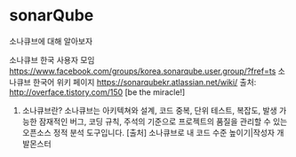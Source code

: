 # sonarQube
소나큐브에 대해 알아보자

소나큐브 한국 사용자 모임
https://www.facebook.com/groups/korea.sonarqube.user.group/?fref=ts 
소나큐브 한국어 위키 페이지
https://sonarqubekr.atlassian.net/wiki/
출처: http://overface.tistory.com/150 [be the miracle!]


1. 소나큐브란?
소나큐브는 아키텍쳐와 설계, 코드 중복, 단위 테스트, 복잡도, 발생 가능한 잠재적인 버그, 코딩 규칙, 
주석의 기준으로 프로젝트의 품질을 관리할 수 있는 오픈소스 정적 분석 도구입니다.
[출처] 소나큐브로 내 코드 수준 높이기|작성자 개발몬스터
  
  

